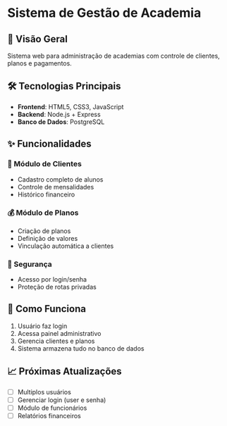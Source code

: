 # Sistema de Gestão de Academia

## 📌 Visão Geral
Sistema web para administração de academias com controle de clientes, planos e pagamentos.

## 🛠 Tecnologias Principais
- **Frontend**: HTML5, CSS3, JavaScript
- **Backend**: Node.js + Express
- **Banco de Dados**: PostgreSQL

## ✨ Funcionalidades

### 👥 Módulo de Clientes
- Cadastro completo de alunos
- Controle de mensalidades
- Histórico financeiro

### 💰 Módulo de Planos
- Criação de planos
- Definição de valores 
- Vinculação automática a clientes

### 🔐 Segurança
- Acesso por login/senha
- Proteção de rotas privadas

## 🔄 Como Funciona
1. Usuário faz login
2. Acessa painel administrativo
3. Gerencia clientes e planos
4. Sistema armazena tudo no banco de dados

## 📈 Próximas Atualizações
- [ ] Multiplos usuários
- [ ] Gerenciar login (user e senha)
- [ ] Módulo de funcionários
- [ ] Relatórios financeiros
